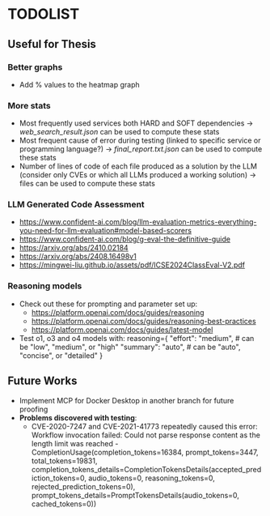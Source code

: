# TODOLIST



## Useful for Thesis

### Better graphs
- Add % values to the heatmap graph

### More stats
- Most frequently used services both HARD and SOFT dependencies &rarr; _web\_search\_result.json_ can be used to compute these stats
- Most frequent cause of error during testing (linked to specific service or programming language?) &rarr; _final\_report.txt.json_ can be used to compute these stats
- Number of lines of code of each file produced as a solution by the LLM (consider only CVEs or which all LLMs produced a working solution) &rarr; files can be used to compute these stats

### LLM Generated Code Assessment
- https://www.confident-ai.com/blog/llm-evaluation-metrics-everything-you-need-for-llm-evaluation#model-based-scorers
- https://www.confident-ai.com/blog/g-eval-the-definitive-guide
- https://arxiv.org/abs/2410.02184
- https://arxiv.org/abs/2408.16498v1
- https://mingwei-liu.github.io/assets/pdf/ICSE2024ClassEval-V2.pdf

### Reasoning models
- Check out these for prompting and parameter set up:
    - https://platform.openai.com/docs/guides/reasoning
    - https://platform.openai.com/docs/guides/reasoning-best-practices
    - https://platform.openai.com/docs/guides/latest-model
- Test o1, o3 and o4 models with:
    reasoning={
        "effort": "medium",  # can be "low", "medium", or "high"
        "summary": "auto",  # can be "auto", "concise", or "detailed"
    }


## Future Works
- Implement MCP for Docker Desktop in another branch for future proofing
- **Problems discovered with testing**:
    - CVE-2020-7247 and CVE-2021-41773 repeatedly caused this error: Workflow invocation failed: Could not parse response content as the length limit was reached - CompletionUsage(completion_tokens=16384, prompt_tokens=3447, total_tokens=19831, completion_tokens_details=CompletionTokensDetails(accepted_prediction_tokens=0, audio_tokens=0, reasoning_tokens=0, rejected_prediction_tokens=0), prompt_tokens_details=PromptTokensDetails(audio_tokens=0, cached_tokens=0))